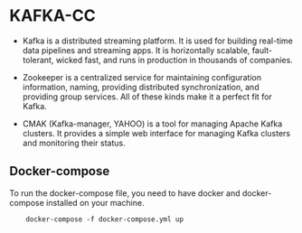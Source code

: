 # KAFKA-CC

- Kafka is a distributed streaming platform. It is used for building real-time data pipelines and streaming apps. It is horizontally scalable, fault-tolerant, wicked fast, and runs in production in thousands of companies.

- Zookeeper is a centralized service for maintaining configuration information, naming, providing distributed synchronization, and providing group services. All of these kinds make it a perfect fit for Kafka.

- CMAK (Kafka-manager, YAHOO) is a tool for managing Apache Kafka clusters. It provides a simple web interface for managing Kafka clusters and monitoring their status.

## Docker-compose
To run the docker-compose file, you need to have docker and docker-compose installed on your machine.

``` 
    docker-compose -f docker-compose.yml up
```
